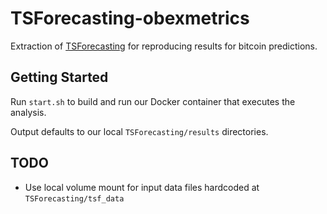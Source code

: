 # TSForecasting-obexmetrics

Extraction of [TSForecasting](https://github.com/rakshitha123/TSForecasting) for reproducing results for bitcoin predictions.

## Getting Started

Run `start.sh` to build and run our Docker container that executes the analysis.  

Output defaults to our local `TSForecasting/results` directories.

## TODO

- Use local volume mount for input data files hardcoded at `TSForecasting/tsf_data`
